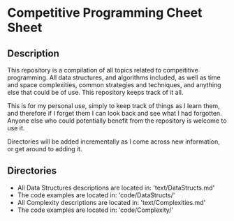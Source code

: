 # Competitive Programming Cheet Sheet

## Description

This repository is a compilation of all topics related to compeititive programming. All data structures, and algorithms included, as well as time and space complexities, common strategies and techniques, and anything else that could be of use. This repository keeps track of it all.

This is for my personal use, simply to keep track of things as I learn them, and therefore if I forget them I can look back and see what I had forgotten. Anyone else who could potentially benefit from the repository is welcome to use it.

Directories will be added incrementally as I come across new information, or get around to adding it.

## Directories

* All Data Structures descriptions are located in: 'text/DataStructs.md' 
* The code examples are located in: 'code/DataStructs/'
* All Complexity descriptions are located in: 'text/Complexities.md' 
* The code examples are located in: 'code/Complexity/'